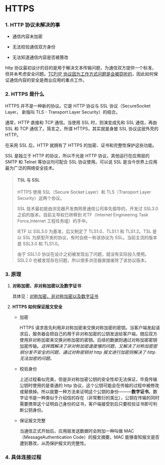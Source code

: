 # HTTPS

### **1. HTTP 协议未解决的事**

- 通信内容未加密

- 无法校验通信双方身份

- 无法知道通信内容是否被篡改

http 协议最初设计的目的是用于解决文本传输问题，为通信双方提供一个标准，但并未考虑安全问题。[TCP/IP 协议因为工作方式问题是会被窃听的](./TCP-IP协议.md)，因此如何保证通信内容的安全是商业应用的重点工作。

### **2. HTTPS 是什么**

HTTPS 并不是一种新的协议。它是 HTTP 协议与 SSL 协议（SecureSocket Layer， 新版叫 TLS - Transport Layer Security）的结合。

通常，HTTP 直接和 TCP 通信。当使用 SSL 时，则演变成先和 SSL 通信，再由 SSL 和 TCP 通信了。简言之，所谓 HTTPS，其实就是身披 SSL 协议这层外壳的 HTTP。

在采用 SSL 后，HTTP 就拥有了 HTTPS 的加密、证书和完整性保护这些功能。

SSL 是独立于 HTTP 的协议，所以不光是 HTTP 协议，其他运行在应用层的 SMTP 和 Telnet 等协议均可配合 SSL 协议使用。可以说 SSL 是当今世界上应用最为广泛的网络安全技术。

> #### **TSL 与 SSL**
>
> HTTPS 使用 SSL（Secure Socket Layer）和 TLS（Transport Layer Security）这两个协议。
>
> SSL 技术最初是由浏览器开发商网景通信公司率先倡导的，开发过 SSL3.0 之前的版本。目前主导权已转移到 IETF（Internet Engineering Task Force,Internet 工程任务组）的手中。
>
> IETF 以 SSL3.0 为基准，后又制定了 TLS1.0、TLS1.1 和 TLS1.2。TSL 是以 SSL 为原型开发的协议，有时会统一称该协议为 SSL。当前主流的版本是 SSL3.0 和 TLS1.0。
>
> 由于 SSL1.0 协议在设计之初被发现出了问题，就没有实际投入使用。SSL2.0 也被发现存在问题，所以很多浏览器直接废除了该协议版本。

### **3. 原理**

1. **对称加密、非对称加密以及数字证书**

   具体见：[对称加密、非对称加密以及数字证书](./对称加密与非对称加密以及数字证书.md)

2. **HTTPS 如何保证报文安全**

   - 加密

     HTTPS 请求首先利用非对称加密来交换对称加密的密钥。当客户端发起请求后，服务器会把自己的用于非对称加密的公钥发送给客户端，随后双方使用非对称加密来交换对称加密的密钥。后续的数据则通过对称加密密钥加密传输。_这样既解决了非对称加密速度慢的问题，又解决了对称加密密钥分发不安全的问题，通过对称密钥对 http 报文进行加密则解决了 http 无法加密的问题。_

   - 校验身份

     上述过程看似完美，但是非对称加密公钥的安全性却无法保证，毕竟传输公钥时使用的是普通的 http 协议，这个公钥可能会在传输的过程中被修改或替换掉。所以就要一种方法来证明这个公钥的身份———**数字证书**。数字证书是一种类似于介绍信的存在（非常敷衍的类比），公钥在传输的同时需要携带这个证明自己身份的证书，客户端接受到后只要校验证书即可判断公钥身份。

   - 保证报文完整

     当通信正式开始后，应用层发送数据时会附加一种叫做 MAC（MessageAuthentication Code）的报文摘要。MAC 能够查知报文是否遭到篡改，从而保护报文的完整性。

### **4. 具体连接过程**
